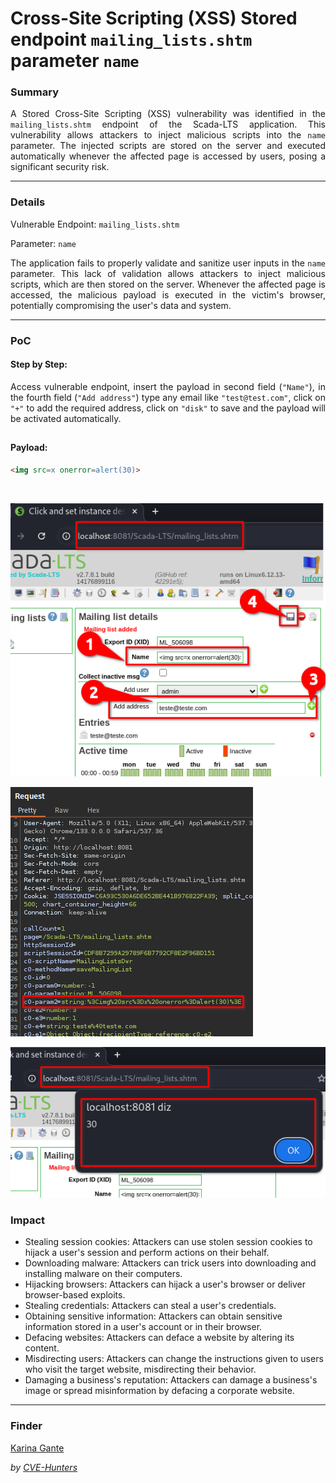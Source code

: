 # Cross-Site Scripting (XSS) Stored endpoint `mailing_lists.shtm` parameter `name`

### Summary

<p align="justify">A Stored Cross-Site Scripting (XSS) vulnerability was identified in the <code>mailing_lists.shtm</code> endpoint of the Scada-LTS application. This vulnerability allows attackers to inject malicious scripts into the <code>name</code> parameter. The injected scripts are stored on the server and executed automatically whenever the affected page is accessed by users, posing a significant security risk.</p>

---

### Details

Vulnerable Endpoint: `mailing_lists.shtm`

Parameter: `name`

<p align="justify">The application fails to properly validate and sanitize user inputs in the <code>name</code> parameter. This lack of validation allows attackers to inject malicious scripts, which are then stored on the server. Whenever the affected page is accessed, the malicious payload is executed in the victim's browser, potentially compromising the user's data and system.</p>

---

### PoC

#### Step by Step:

<p align="justify">Access vulnerable endpoint, insert the payload in second field (<code>"Name"</code>), in the fourth field (<code>"Add address"</code>) type any email like <code>"test@test.com"</code>, click on <code>"+"</code> to add the required address, click on <code>"disk"</code> to save and the payload will be activated automatically.</p>

##

#### Payload:

````html
<img src=x onerror=alert(30)>
````
</br>

![](/CVEs/images/storedXss30.png)

![](/CVEs/images/storedXss31.png)

![](/CVEs/images/storedXss32.png)

### Impact

<p align="justify">
<ul>
  <li>Stealing session cookies: Attackers can use stolen session cookies to hijack a user's session and perform actions on their behalf.</li>
  <li>Downloading malware: Attackers can trick users into downloading and installing malware on their computers.</li>
  <li>Hijacking browsers: Attackers can hijack a user's browser or deliver browser-based exploits.</li>
  <li>Stealing credentials: Attackers can steal a user's credentials.</li>
  <li>Obtaining sensitive information: Attackers can obtain sensitive information stored in a user's account or in their browser.</li>
  <li>Defacing websites: Attackers can deface a website by altering its content.</li>
  <li>Misdirecting users: Attackers can change the instructions given to users who visit the target website, misdirecting their behavior.</li>
  <li>Damaging a business's reputation: Attackers can damage a business's image or spread misinformation by defacing a corporate website.</li>
</ul>
</p>

---

### Finder

[Karina Gante](https://karinagante.github.io/)

*by [CVE-Hunters](https://github.com/CVE-Hunters/cve-hunters)*